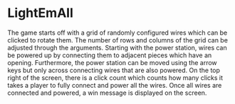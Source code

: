 # LightEmAll

The game starts off with a grid of randomly configured wires which 
can be clicked to rotate them. The number of rows and columns of the grid 
can be adjusted through the arguments. Starting with the power station, wires can
be powered up by connecting them to adjacent pieces which have an opening.
Furthermore, the power station can be moved using the arrow keys but only
across connecting wires that are also powered. On the top right of the screen,
there is a click count which counts how many clicks it takes a player to 
fully connect and power all the wires. Once all wires are connected and powered,
a win message is displayed on the screen.
